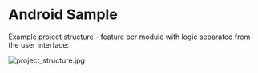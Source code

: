 # Android Sample

Example project structure - feature per module with logic separated from the user interface:

![project_structure.jpg](project_structure.jpg)